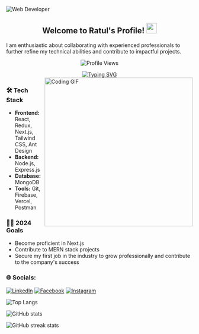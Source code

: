 ![Web Developer](https://media.licdn.com/dms/image/D4D16AQE-fRFPidZITw/profile-displaybackgroundimage-shrink_350_1400/0/1722438191697?e=1727913600&v=beta&t=imh-Q-j6XKeHk2gH8qaGqICN3tvf1i51MMgLVEpBRGA)

<div align="center">
    <h2>Welcome to Ratul's Profile! <img src="https://media.giphy.com/media/hvRJCLFzcasrR4ia7z/giphy.gif" width="28"></h2>
  </div>
  
I am enthusiastic about collaborating with experienced professionals to further refine my technical abilities and contribute to impactful projects.


  
  <p align="center">
    <img src="https://komarev.com/ghpvc/?username=ratulchoron&label=Profile%20views&color=0e75b6&style=flat" alt="Profile Views" />
  </p>
  
  <div align="center">
    <a href="https://git.io/typing-svg">
      <img src="https://readme-typing-svg.demolab.com?font=Fira+Code&color=38C2FF&center=true&vCenter=true&width=435&lines=Web+Developer;MERN+Stack+Developer;Next.js+Enthusiast" alt="Typing SVG" />
    </a>
  </div>
  
  
  <div >
 
  <img align="right" alt="Coding GIF" width="400" src="https://64.media.tumblr.com/2d0af9c90d1b1107313cc20bda01548a/tumblr_outwxnanpp1u79o2lo1_1280.gif">
</div>

  
  
  
  
  ### 🛠️ Tech Stack
  
  - **Frontend:** React, Redux, Next.js, Tailwind CSS, Ant Design
  - **Backend:** Node.js, Express.js
  - **Database:** MongoDB
  - **Tools:** Git, Firebase, Vercel, Postman
  
  
  
  ### 👨‍💻 2024 Goals
  
  - Become proficient in Next.js
  - Contribute to MERN stack projects
  - Secure my first job in the industry to grow 
    professionally and contribute to the company's success
  
  
  ### 🌐 Socials:
  
 [![LinkedIn](https://img.shields.io/badge/LinkedIn-%230077B5.svg?logo=linkedin&logoColor=white)](https://www.linkedin.com/in/ratul-chakraborty-cb1/) [![Facebook](https://img.shields.io/badge/Facebook-%231877F2.svg?logo=Facebook&logoColor=white)](https://www.facebook.com/bikromaditya.chakraborty.ratul?mibextid=ZbWKwL) [![Instagram](https://img.shields.io/badge/Instagram-%23E4405F.svg?logo=Instagram&logoColor=white)](https://www.instagram.com/ratul.chakrab0rty?igsh=MWloeGxqZXh4eGVt)
  
  
![Top Langs](https://github-readme-stats.vercel.app/api/top-langs/?username=ratulchoron)

![GitHub stats](https://github-readme-stats.vercel.app/api?username=ratulchoron&show_icons=true&count_private=true)  

![GitHub streak stats](https://streak-stats.demolab.com/?user=ratulchoron)  


